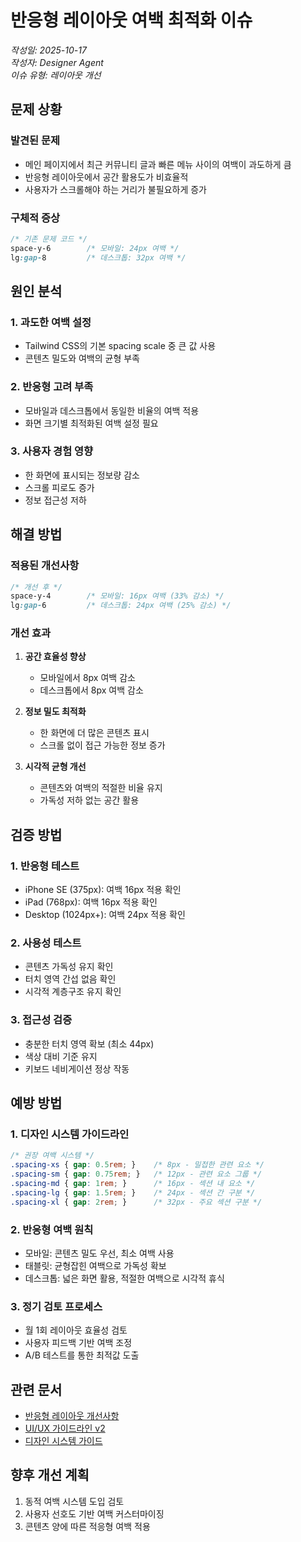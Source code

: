 # 반응형 레이아웃 여백 최적화 이슈

*작성일: 2025-10-17*  
*작성자: Designer Agent*  
*이슈 유형: 레이아웃 개선*

## 문제 상황

### 발견된 문제
- 메인 페이지에서 최근 커뮤니티 글과 빠른 메뉴 사이의 여백이 과도하게 큼
- 반응형 레이아웃에서 공간 활용도가 비효율적
- 사용자가 스크롤해야 하는 거리가 불필요하게 증가

### 구체적 증상
```css
/* 기존 문제 코드 */
space-y-6        /* 모바일: 24px 여백 */
lg:gap-8         /* 데스크톱: 32px 여백 */
```

## 원인 분석

### 1. 과도한 여백 설정
- Tailwind CSS의 기본 spacing scale 중 큰 값 사용
- 콘텐츠 밀도와 여백의 균형 부족

### 2. 반응형 고려 부족
- 모바일과 데스크톱에서 동일한 비율의 여백 적용
- 화면 크기별 최적화된 여백 설정 필요

### 3. 사용자 경험 영향
- 한 화면에 표시되는 정보량 감소
- 스크롤 피로도 증가
- 정보 접근성 저하

## 해결 방법

### 적용된 개선사항
```css
/* 개선 후 */
space-y-4        /* 모바일: 16px 여백 (33% 감소) */
lg:gap-6         /* 데스크톱: 24px 여백 (25% 감소) */
```

### 개선 효과
1. **공간 효율성 향상**
   - 모바일에서 8px 여백 감소
   - 데스크톱에서 8px 여백 감소

2. **정보 밀도 최적화**
   - 한 화면에 더 많은 콘텐츠 표시
   - 스크롤 없이 접근 가능한 정보 증가

3. **시각적 균형 개선**
   - 콘텐츠와 여백의 적절한 비율 유지
   - 가독성 저하 없는 공간 활용

## 검증 방법

### 1. 반응형 테스트
- iPhone SE (375px): 여백 16px 적용 확인
- iPad (768px): 여백 16px 적용 확인  
- Desktop (1024px+): 여백 24px 적용 확인

### 2. 사용성 테스트
- 콘텐츠 가독성 유지 확인
- 터치 영역 간섭 없음 확인
- 시각적 계층구조 유지 확인

### 3. 접근성 검증
- 충분한 터치 영역 확보 (최소 44px)
- 색상 대비 기준 유지
- 키보드 네비게이션 정상 작동

## 예방 방법

### 1. 디자인 시스템 가이드라인
```css
/* 권장 여백 시스템 */
.spacing-xs { gap: 0.5rem; }    /* 8px - 밀접한 관련 요소 */
.spacing-sm { gap: 0.75rem; }   /* 12px - 관련 요소 그룹 */
.spacing-md { gap: 1rem; }      /* 16px - 섹션 내 요소 */
.spacing-lg { gap: 1.5rem; }    /* 24px - 섹션 간 구분 */
.spacing-xl { gap: 2rem; }      /* 32px - 주요 섹션 구분 */
```

### 2. 반응형 여백 원칙
- 모바일: 콘텐츠 밀도 우선, 최소 여백 사용
- 태블릿: 균형잡힌 여백으로 가독성 확보
- 데스크톱: 넓은 화면 활용, 적절한 여백으로 시각적 휴식

### 3. 정기 검토 프로세스
- 월 1회 레이아웃 효율성 검토
- 사용자 피드백 기반 여백 조정
- A/B 테스트를 통한 최적값 도출

## 관련 문서
- [반응형 레이아웃 개선사항](../responsive-layout-improvements.md)
- [UI/UX 가이드라인 v2](../ui-ux-guidelines-v2.md)
- [디자인 시스템 가이드](../figma-design-system-guide.md)

## 향후 개선 계획
1. 동적 여백 시스템 도입 검토
2. 사용자 선호도 기반 여백 커스터마이징
3. 콘텐츠 양에 따른 적응형 여백 적용

